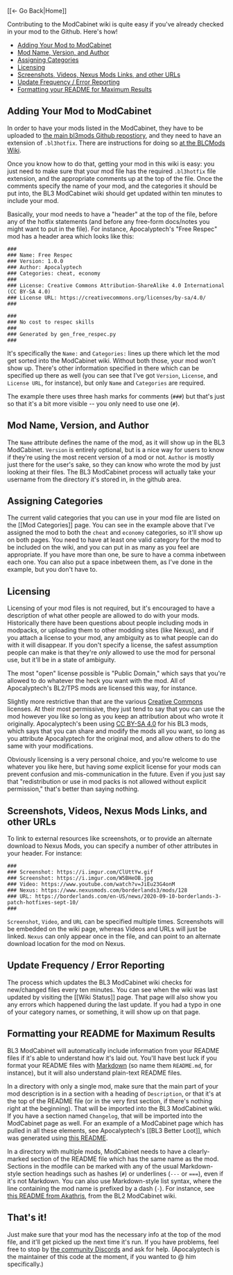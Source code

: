 [[← Go Back|Home]]

Contributing to the ModCabinet wiki is quite easy if you've already checked
in your mod to the Github.  Here's how!

- [Adding Your Mod to ModCabinet](#adding-your-mod-to-modcabinet)
- [Mod Name, Version, and Author](#mod-name-version-and-author)
- [Assigning Categories](#assigning-categories)
- [Licensing](#licensing)
- [Screenshots, Videos, Nexus Mods Links, and other URLs](#screenshots-videos-nexus-mods-links-and-other-urls)
- [Update Frequency / Error Reporting](#update-frequency--error-reporting)
- [Formatting your README for Maximum Results](#formatting-your-readme-for-maximum-results)

## Adding Your Mod to ModCabinet

In order to have your mods listed in the ModCabinet, they have to be uploaded
to [the main bl3mods Github repostiory](https://github.com/BLCM/bl3mods), and
they need to have an extension of `.bl3hotfix`.  There are instructions for
doing so [at the BLCMods Wiki](https://github.com/BLCM/BLCMods/wiki/Borderlands-3-Contribution).

Once you know how to do that, getting your mod in this wiki is easy: you just
need to make sure that your mod file has the required `.bl3hotfix` file
extension, and the appropriate comments up at the top of the file.  Once the
comments specify the name of your mod, and the categories it should be put
into, the BL3 ModCabinet wiki should get updated within ten minutes to include
your mod.

Basically, your mod needs to have a "header" at the top of the file, before any
of the hotfix statements (and before any free-form docs/notes you might want
to put in the file).  For instance, Apocalyptech's "Free Respec" mod has a header
area which looks like this:

    ###
    ### Name: Free Respec
    ### Version: 1.0.0
    ### Author: Apocalyptech
    ### Categories: cheat, economy
    ###
    ### License: Creative Commons Attribution-ShareAlike 4.0 International (CC BY-SA 4.0)
    ### License URL: https://creativecommons.org/licenses/by-sa/4.0/
    ###

    ###
    ### No cost to respec skills
    ###
    ### Generated by gen_free_respec.py
    ###

It's specifically the `Name:` and `Categories:` lines up there which let the mod get
sorted into the ModCabinet wiki.  Without both those, your mod won't show up.  There's
other information specified in there which can be specified up there as well (you can
see that I've got `Version`, `License`, and `License URL`, for instance), but only
`Name` and `Categories` are required.

The example there uses three hash marks for comments (`###`) but that's just so that
it's a bit more visible -- you only need to use one (`#`).

## Mod Name, Version, and Author

The `Name` attribute defines the name of the mod, as it will show up in the
BL3 ModCabinet.  `Version` is entirely optional, but is a nice way for users to
know if they're using the most recent version of a mod or not.  `Author` is
mostly just there for the user's sake, so they can know who wrote the mod by
just looking at their files.  The BL3 ModCabinet process will actually take your
username from the directory it's stored in, in the github area.

## Assigning Categories

The current valid categories that you can use in your mod file are listed on
the [[Mod Categories]] page.  You can see in the example above that I've assigned
the mod to both the `cheat` and `economy` categories, so it'll show up on
both pages.  You need to have at least one valid category for the mod to be
included on the wiki, and you can put in as many as you feel are appropriate.
If you have more than one, be sure to have a comma inbetween each one.  You can
also put a space inbetween them, as I've done in the example, but you don't
have to.

## Licensing

Licensing of your mod files is not required, but it's encouraged to have a
description of what other people are allowed to do with your mods.  Historically
there have been questions about people including mods in modpacks, or
uploading them to other modding sites (like Nexus), and if you attach a
license to your mod, any ambiguity as to what people can do with it
will disappear.  If you don't specify a license, the safest assumption people
can make is that they're *only* allowed to use the mod for personal use,
but it'll be in a state of ambiguity.

The most "open" license possible is "Public Domain," which says that you're
allowed to do whatever the heck you want with the mod.  All of Apocalyptech's
BL2/TPS mods are licensed this way, for instance.

Slightly more restrictive than that are the various [Creative Commons](https://creativecommons.org/)
licenses.  At their most permissive, they just tend to say that you can use
the mod however you like so long as you keep an attribution about who wrote
it originally.  Apocalyptech's been using [CC BY-SA 4.0](https://creativecommons.org/licenses/by-sa/4.0/)
for his BL3 mods, which says that you can share and modify the mods all you
want, so long as you attribute Apocalyptech for the original mod, and allow
others to do the same with your modifications.

Obviously licensing is a very personal choice, and you're welcome to use
whatever you like here, but having *some* explicit license for your mods can
prevent confusion and mis-communication in the future.  Even if you just
say that "redistribution or use in mod packs is not allowed without explicit
permission," that's better than saying nothing.

## Screenshots, Videos, Nexus Mods Links, and other URLs

To link to external resources like screenshots, or to provide an alternate
download to Nexus Mods, you can specify a number of other attributes in your
header.  For instance:

    ###
    ### Screenshot: https://i.imgur.com/ClUttYw.gif
    ### Screenshot: https://i.imgur.com/W5BHeOB.jpg
    ### Video: https://www.youtube.com/watch?v=JiEu23G4onM
    ### Nexus: https://www.nexusmods.com/borderlands3/mods/128
    ### URL: https://borderlands.com/en-US/news/2020-09-10-borderlands-3-patch-hotfixes-sept-10/
    ###

`Screenshot`, `Video`, and `URL` can be specified multiple times.  Screenshots
will be embedded on the wiki page, whereas Videos and URLs will just be
linked.  `Nexus` can only appear once in the file, and can point to an alternate
download location for the mod on Nexus.

## Update Frequency / Error Reporting

The process which updates the BL3 ModCabinet wiki checks for new/changed files
every ten minutes.  You can see when the wiki was last updated by visiting
the [[Wiki Status]] page.  That page will also show you any errors which
happened during the last update.  If you had a typo in one of your category
names, or something, it will show up on that page.

## Formatting your README for Maximum Results

BL3 ModCabinet will automatically include information from your README files if
it's able to understand how it's laid out.  You'll have best luck if you
format your README files with [Markdown](https://guides.github.com/features/mastering-markdown/)
(so name them `README.md`, for instance), but it will also understand
plain-text README files.

In a directory with only a single mod, make sure that the main part of
your mod description is in a section with a heading of `Description`, or
that it's at the top of the README file (or in the very first section,
if there's nothing right at the beginning).  That will be imported into
the BL3 ModCabinet wiki.  If you have a section named `Changelog`, that will
be imported into the ModCabinet page as well.  For an example of a
ModCabinet page which has pulled in all these elements, see Apocalyptech's
[[BL3 Better Loot]], which was generated using
[this README](https://raw.githubusercontent.com/BLCM/bl3mods/master/Apocalyptech/loot_changes/better_loot/README.md).

In a directory with multiple mods, ModCabinet needs to have a clearly-marked
section of the README file which has the same name as the mod.  Sections
in the modfile can be marked with any of the usual Markdown-style section
headings such as hashes (`#`) or underlines (`---` or `===`), even if it's
not Markdown.  You can also use Markdown-style list syntax, where the line
containing the mod name is prefixed by a dash (`-`).  For instance, see [this README from
Akathris](https://raw.githubusercontent.com/BLCM/BLCMods/master/Borderlands%202%20mods/Akathris/README.md),
from the BL2 ModCabinet wiki.

## That's it!

Just make sure that your mod has the necessary info at the top of the mod
file, and it'll get picked up the next time it's run.  If you have problems,
feel free to stop by [the community Discords](http://borderlandsmodding.com/community/)
and ask for help.  (Apocalyptech is the maintainer of this code at the moment,
if you wanted to @ him specifically.)

